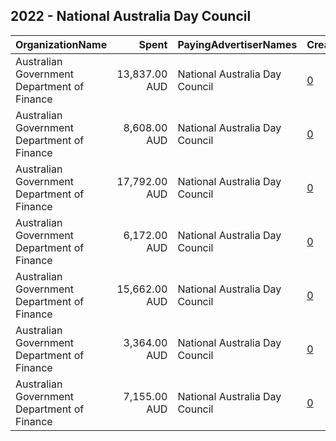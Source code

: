 ## 2022 - National Australia Day Council 
|OrganizationName|Spent|PayingAdvertiserNames|CreativeUrls|Impressions|Genders|AgeBrackets|CountryCodes|BillingAddresses|CandidateBallotInformation|
|:---|---:|:---|:---|---:|:---|:---|:---|:---|:---|
|Australian Government Department of Finance|13,837.00 AUD|National Australia Day Council|[0](https://www.snap.com/political-ads/asset/e370566ba9e1cd85fc253c28fde599d336dbc30f9ab165451d06c26cba428144?mediaType=mp4)|2,478,828||18-34|australia|"100 Chalmers Street,Surry Hills,2010,AU"||
|Australian Government Department of Finance|8,608.00 AUD|National Australia Day Council|[0](https://www.snap.com/political-ads/asset/3546e0d59edadd2113ab4424016dc1be8df4d53cef15bdfa0f1068069ce2a7e3?mediaType=mp4)|1,836,561||18-34|australia|"100 Chalmers Street,Surry Hills,2010,AU"||
|Australian Government Department of Finance|17,792.00 AUD|National Australia Day Council|[0](https://www.snap.com/political-ads/asset/013ddfb65a7ce03d1f6c123d91a2e0c0f9a1f372f39ee489a495f08387150ced?mediaType=mp4)|2,081,365||18-34|australia|"100 Chalmers Street,Surry Hills,2010,AU"||
|Australian Government Department of Finance|6,172.00 AUD|National Australia Day Council|[0](https://www.snap.com/political-ads/asset/8721d76bc8e82733a8e7394735aadedc8c4f93fc03c41c0ca389b324a437e8dc?mediaType=mp4)|1,338,671||18-34|australia|"100 Chalmers Street,Surry Hills,2010,AU"||
|Australian Government Department of Finance|15,662.00 AUD|National Australia Day Council|[0](https://www.snap.com/political-ads/asset/0eaa41ff8e7c6d7b7b44889b18af54ebc5d26e23e0043c169508f6ae351319de?mediaType=mp4)|2,652,392||18-34|australia|"100 Chalmers Street,Surry Hills,2010,AU"||
|Australian Government Department of Finance|3,364.00 AUD|National Australia Day Council|[0](https://www.snap.com/political-ads/asset/59594174c7d4906a18a9eb9c65846413a9aa13cbbf498bad7f21fe4509898f38?mediaType=mp4)|733,258||18-34|australia|"100 Chalmers Street,Surry Hills,2010,AU"||
|Australian Government Department of Finance|7,155.00 AUD|National Australia Day Council|[0](https://www.snap.com/political-ads/asset/1aa6f28c30b49376d700c9ccc13d823df343d86b0ad3ca73ceb81784a9e50749?mediaType=mp4)|1,507,286||18-34|australia|"100 Chalmers Street,Surry Hills,2010,AU"||
